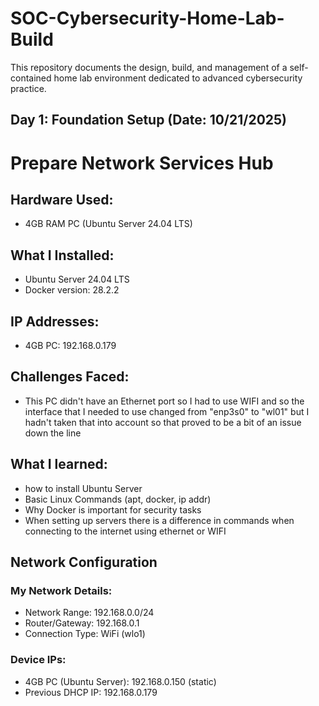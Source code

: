 # SOC-Cybersecurity-Home-Lab-Build
This repository documents the design, build, and management of a self-contained home lab environment dedicated to advanced cybersecurity practice.
## Day 1: Foundation Setup (Date: 10/21/2025)
# Prepare Network Services Hub
## Hardware Used:
- 4GB RAM PC (Ubuntu Server 24.04 LTS)
## What I Installed:
- Ubuntu Server 24.04 LTS
- Docker version: 28.2.2
## IP Addresses:
- 4GB PC: 192.168.0.179
## Challenges Faced:
- This PC didn't have an Ethernet port so I had to use WIFI and so the interface that I needed to use changed from "enp3s0" to "wl01" but I hadn't taken that into account so that proved to be a bit of an issue down the line

## What I learned:
- how to install Ubuntu Server
- Basic Linux Commands (apt, docker, ip addr)
- Why Docker is important for security tasks
- When setting up servers there is a difference in commands when connecting to the internet using ethernet or WIFI

## Network Configuration

### My Network Details:
- Network Range: 192.168.0.0/24
- Router/Gateway: 192.168.0.1
- Connection Type: WiFi (wlo1)

### Device IPs:
- 4GB PC (Ubuntu Server): 192.168.0.150 (static)
- Previous DHCP IP: 192.168.0.179
